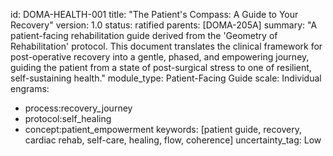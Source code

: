 id: DOMA-HEALTH-001
title: "The Patient's Compass: A Guide to Your Recovery"
version: 1.0
status: ratified
parents: [DOMA-205A]
summary: "A patient-facing rehabilitation guide derived from the 'Geometry of Rehabilitation' protocol. This document translates the clinical framework for post-operative recovery into a gentle, phased, and empowering journey, guiding the patient from a state of post-surgical stress to one of resilient, self-sustaining health."
module_type: Patient-Facing Guide
scale: Individual
engrams:
 - process:recovery_journey
 - protocol:self_healing
 - concept:patient_empowerment
keywords: [patient guide, recovery, cardiac rehab, self-care, healing, flow, coherence]
uncertainty_tag: Low